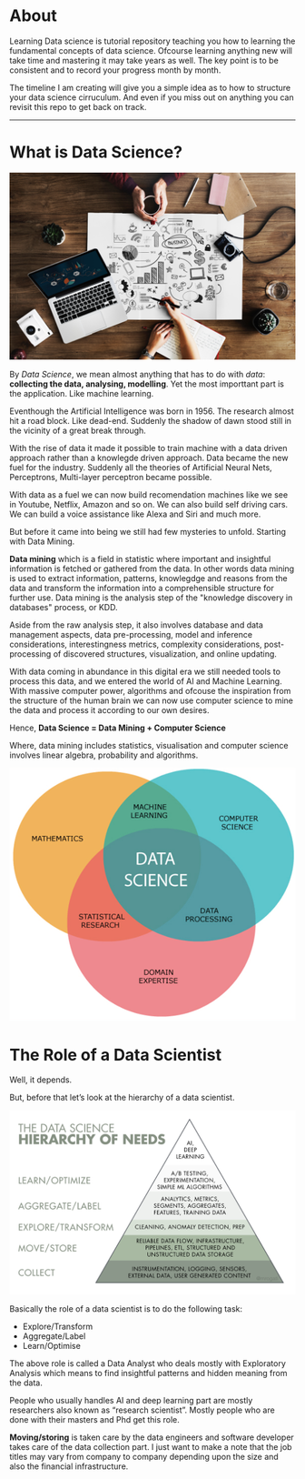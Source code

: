 # About 

Learning Data science is tutorial repository teaching you how to learning the fundamental concepts of data science. Ofcourse 
learning anything new will take time and mastering it may take years as well. The key point is to be consistent and to record
your progress month by month. 

The timeline I am creating will give you a simple idea as to how to structure your data science cirruculum. And even if you miss
out on anything you can revisit this repo to get back on track.

------

# What is Data Science?

![](images/camera-coffee-composition-1509428.jpg)

By *Data Science*, we mean almost anything that has to do with *data*: **collecting the data, analysing,
modelling**. Yet the most importtant part is the application. Like machine learning. 

Eventhough the Artificial Intelligence was born in 1956. The research almost hit a road block. Like dead-end. Suddenly the 
shadow of dawn stood still in the vicinity of a great break through. 

With the rise of data it made it possible to train machine with a data driven approach rather than a knowlegde driven
approach. Data became the new fuel for the industry. Suddenly all the theories of Artificial Neural Nets, Perceptrons, Multi-layer perceptron became possible. 

With data as a fuel we can now build recomendation machines like we see in Youtube, Netflix, Amazon and so on. We can also 
build self driving cars. We can build a voice assistance like Alexa and Siri and much more. 

But before it came into being we still had few mysteries to unfold. Starting with Data Mining.

**Data mining** which is a field in statistic where important and insightful information is fetched or gathered from the data. 
In other words data mining is used to extract information, patterns, knowlegdge and reasons from the data and transform the 
information into a comprehensible structure for further use. Data mining is the analysis step of the "knowledge discovery in 
databases" process, or KDD. 

Aside from the raw analysis step, it also involves database and data management aspects, data pre-processing, model and inference considerations, interestingness metrics, complexity considerations, post-processing of discovered structures, visualization, and online updating. 

With data coming in abundance in this digital era we still needed tools to process this data, and we entered the world of AI and Machine Learning. With massive computer power, algorithms and ofcouse the inspiration from the structure of the human brain we can now use computer science to mine the data and process it according to our own desires.

Hence, **Data Science = Data Mining + Computer Science**

Where, data mining includes statistics, visualisation and computer science involves linear algebra, probability and algorithms.

![](images/datasciencecomponents.png)


# The Role of a Data Scientist

Well, it depends.

But, before that let’s look at the hierarchy of a data scientist.

![](images/datascience.png)

Basically the role of a data scientist is to do the following task:

- Explore/Transform
- Aggregate/Label
- Learn/Optimise

The above role is called a Data Analyst who deals mostly with Exploratory Analysis which means to find insightful patterns and hidden meaning from the data.

People who usually handles AI and deep learning part are mostly researchers also known as “research scientist”. Mostly people who are done with their masters and Phd get this role.

**Moving/storing** is taken care by the data engineers and software developer takes care of the data collection part.
I just want to make a note that the job titles may vary from company to company depending upon the size and also the financial infrastructure.
